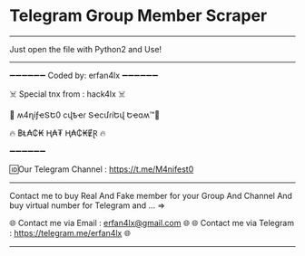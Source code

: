 # Telegram Group Member Scraper
***
 Just open the file with Python2 and Use!
***

➖➖➖➖➖➖
Coded by: erfan4lx
➖➖➖➖➖➖

☠️ Special tnx from : hack4lx ☠️

👊 ʍ4ղíƒҽՏԵ0 ϲվҍҽɾ ՏҽϲմɾíԵվ Եҽɑʍ™💪

🔥 ฿Ⱡ₳₵₭ Ⱨ₳₮ Ⱨ₳₵₭ɆⱤ 🔥

➖➖➖➖➖➖

🆔Our Telegram Channel : https://t.me/M4nifest0


***
Contact me to buy Real And Fake member for your Group And Channel
And buy virtual number for Telegram and ...   =>

🌐 Contact me via Email : erfan4lx@gmail.com 🌐
🌐 Contact me via Telegram : https://telegram.me/erfan4lx 🌐
***
